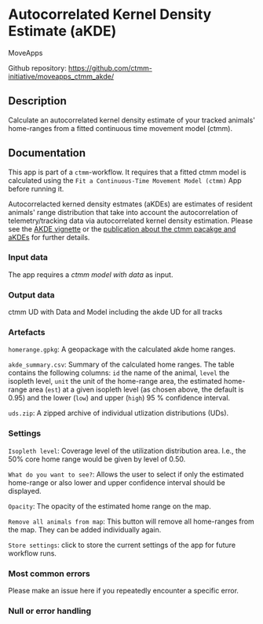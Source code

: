 # Autocorrelated Kernel Density Estimate (aKDE)

MoveApps

Github repository: https://github.com/ctmm-initiative/moveapps_ctmm_akde/

## Description
Calculate an autocorrelated kernel density estimate of your tracked animals' home-ranges from a fitted continuous time movement model (ctmm). 

## Documentation
This app is part of a `ctmm`-workflow. It requires that a fitted ctmm model is calculated using the `Fit a Continuous-Time Movement Model (ctmm)` App before running it.

Autocorrelacted kerned density estmates (aKDEs) are estimates of resident animals' range distribution that take into account the autocorrelation of telemetry/tracking data via autocorrelated kernel density estimation. Please see the [AKDE vignette](https://cran.r-project.org/web/packages/ctmm/vignettes/akde.html) or the [publication about the ctmm pacakge and aKDEs](https://doi.org/10.1111/2041-210X.12559) for further details.

### Input data
The app requires a *ctmm model with data* as input. 

### Output data
ctmm UD with Data and Model including the akde UD for all tracks

### Artefacts

`homerange.gpkg`: A geopackage with the calculated akde home ranges.

`akde_summary.csv`: Summary of the calculated home ranges. The table contains the following columns: `id` the name of the animal, `level` the isopleth level, `unit` the unit of the home-range area, the estimated home-range area (`est`) at a given isopleth level (as chosen above, the default is 0.95) and the lower (`low`) and upper (`high`) 95 % confidence interval. 

`uds.zip`: A zipped archive of individual utlization distributions (UDs). 

### Settings

`Isopleth level`: Coverage level of the utilization distribution area. I.e., the 50% core home range would be given by level of 0.50.

`What do you want to see?`: Allows the user to select if only the estimated home-range or also lower and upper confidence interval should be displayed. 

`Opacity`: The opacity of the estimated home range on the map. 

`Remove all animals from map`: This button will remove all home-ranges from the map. They can be added individually again. 

`Store settings`: click to store the current settings of the app for future workflow runs. 

### Most common errors
Please make an issue here if you repeatedly encounter a specific error.

### Null or error handling


